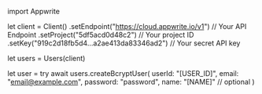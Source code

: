 import Appwrite

let client = Client()
    .setEndpoint("https://cloud.appwrite.io/v1") // Your API Endpoint
    .setProject("5df5acd0d48c2") // Your project ID
    .setKey("919c2d18fb5d4...a2ae413da83346ad2") // Your secret API key

let users = Users(client)

let user = try await users.createBcryptUser(
    userId: "[USER_ID]",
    email: "email@example.com",
    password: "password",
    name: "[NAME]" // optional
)

